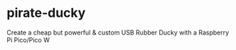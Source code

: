 # pirate-ducky
Create a cheap but powerful &amp; custom USB Rubber Ducky with a Raspberry Pi Pico/Pico W
